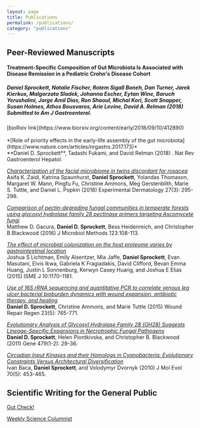 ```yaml
---
layout: page
title: Publications
permalink: /publications/
category: "publications"
---
```


<h2>Peer-Reviewed Manuscripts</h2>

<h4>Treatment-Specific Composition of Gut Microbiota Is Associated with Disease Remission in a Pediatric Crohn's Disease Cohort</h4>
<h5>Daniel Sprockett, Natalie Fischer, Rotem Sigall Boneh, Dan Turner, Jarek Kierkus, Malgorzata Sladek, Johanna Escher, Eytan Wine, Baruch Yerushalmi, Jorge Amil Dias, Ron Shaoul, Michal Kori, Scott Snapper, Susan Holmes, Athos Bousvaros, Arie Levine, David A. Relman (2018) Submitted to Am J Gastroenterol.</h5>
[bioRxiv link](https://www.biorxiv.org/content/early/2018/09/10/412890)<br>
<br>
*[Role of priority effects in the early-life assembly of the gut microbiota](https://www.nature.com/articles/nrgastro.2017.173)*<br>
**Daniel D. Sprockett**, Tadashi Fukami, and David Relman (2018) . Nat Rev Gastroenterol Hepatol.<br>

*[Characterization of the facial microbiome in twins discordant for rosacea](https://onlinelibrary.wiley.com/doi/abs/10.1111/exd.13491)*<br>
Asifa K. Zaidi, Katrina Spaunhurst, **Daniel Sprockett**, Yolandas Thomason, Margaret W. Mann, Pingfu Fu, Christine Ammons, Meg Gerstenblith, Marie S. Tuttle, and Daniel L. Popkin (2018) Experimental Dermatology 27(3): 295-298.<br>

*[Comparison of pectin-degrading fungal communities in temperate forests using glycosyl hydrolase family 28 pectinase primers targeting Ascomycete fungi](https://www.sciencedirect.com/science/article/pii/S0167701216300306)*<br>
Matthew D. Gacura, **Daniel D. Sprockett**, Bess Heidenreich, and Christopher B.Blackwood (2016) J Microbiol Methods 123:108-113.<br> 

*[The effect of microbial colonization on the host proteome varies by gastrointestinal location](https://www.nature.com/articles/ismej2015187/)*<br>
Joshua S Lichtman, Emily Alsentzer, Mia Jaffe, **Daniel Sprockett**, Evan Masutani, Elvis Ikwa, Gabriela K Fragiadakis, David Clifford, Bevan Emma Huang, Justin L Sonnenburg, Kerwyn Casey Huang, and Joshua E Elias (2015) ISME J 10:1170-1181.<br> 

*[Use of 16S rRNA sequencing and quantitative PCR to correlate venous leg ulcer bacterial bioburden dynamics with wound expansion, antibiotic therapy, and healing](https://onlinelibrary.wiley.com/doi/abs/10.1111/wrr.12309)*<br>
**Daniel D. Sprockett**, Christine Ammons, and Marie Tuttle (2015) Wound Repair Regen 23(5): 765-771.<br>

*[Evolutionary Analysis of Glycosyl Hydrolase Family 28 (GH28) Suggests Lineage-Specific Expansions in Necrotrophic Fungal Pathogens](https://www.sciencedirect.com/science/article/pii/S037811191100076X)*<br>
**Daniel D. Sprockett**, Helen Piontkivska, and Christopher B. Blackwood (2011) Gene 479(1-2): 29-36.<br>

*[Circadian Input Kinases and their Homologs in Cyanobacteria: Evolutionary Constraints Versus Architectural Diversification](https://link.springer.com/article/10.1007/s00239-010-9344-0)*<br>
Ivan Baca, **Daniel Sprockett**, and Volodymyr Dvornyk (2010) J Mol Evol 70(5): 453-465.<br>


<h2>Scientific Writing for the General Public</h2>

[Gut Check!](https://medium.com/gut-check)<br>

[Weekly Science Columnist](http://www.kentwired.com/search/?f=html&q=daniel+sprockett&s=start_time&sd=desc&l=25&t=article%2Ccollection%2Cvideo%2Cyoutube&nsa=eedition)<br>
